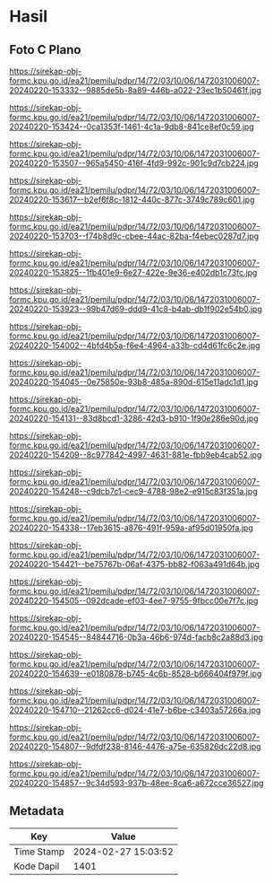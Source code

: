 # Hasil

## Foto C Plano

https://sirekap-obj-formc.kpu.go.id/ea21/pemilu/pdpr/14/72/03/10/06/1472031006007-20240220-153332--9885de5b-8a89-446b-a022-23ec1b50461f.jpg

https://sirekap-obj-formc.kpu.go.id/ea21/pemilu/pdpr/14/72/03/10/06/1472031006007-20240220-153424--0ca1353f-1461-4c1a-9db8-841ce8ef0c59.jpg

https://sirekap-obj-formc.kpu.go.id/ea21/pemilu/pdpr/14/72/03/10/06/1472031006007-20240220-153507--965a5450-416f-4fd9-992c-901c9d7cb224.jpg

https://sirekap-obj-formc.kpu.go.id/ea21/pemilu/pdpr/14/72/03/10/06/1472031006007-20240220-153617--b2ef6f8c-1812-440c-877c-3749c789c601.jpg

https://sirekap-obj-formc.kpu.go.id/ea21/pemilu/pdpr/14/72/03/10/06/1472031006007-20240220-153703--f74b8d9c-cbee-44ac-82ba-f4ebec0287d7.jpg

https://sirekap-obj-formc.kpu.go.id/ea21/pemilu/pdpr/14/72/03/10/06/1472031006007-20240220-153825--1fb401e9-6e27-422e-9e36-e402db1c73fc.jpg

https://sirekap-obj-formc.kpu.go.id/ea21/pemilu/pdpr/14/72/03/10/06/1472031006007-20240220-153923--99b47d69-ddd9-41c8-b4ab-db1f902e54b0.jpg

https://sirekap-obj-formc.kpu.go.id/ea21/pemilu/pdpr/14/72/03/10/06/1472031006007-20240220-154002--4bfd4b5a-f6e4-4964-a33b-cd4d61fc6c2e.jpg

https://sirekap-obj-formc.kpu.go.id/ea21/pemilu/pdpr/14/72/03/10/06/1472031006007-20240220-154045--0e75850e-93b8-485a-890d-615e11adc1d1.jpg

https://sirekap-obj-formc.kpu.go.id/ea21/pemilu/pdpr/14/72/03/10/06/1472031006007-20240220-154131--83d8bcd1-3286-42d3-b910-1f90e286e90d.jpg

https://sirekap-obj-formc.kpu.go.id/ea21/pemilu/pdpr/14/72/03/10/06/1472031006007-20240220-154209--8c977842-4997-4631-881e-fbb9eb4cab52.jpg

https://sirekap-obj-formc.kpu.go.id/ea21/pemilu/pdpr/14/72/03/10/06/1472031006007-20240220-154248--c9dcb7c1-cec9-4788-98e2-e915c83f351a.jpg

https://sirekap-obj-formc.kpu.go.id/ea21/pemilu/pdpr/14/72/03/10/06/1472031006007-20240220-154338--17eb3615-a876-491f-959a-af95d01950fa.jpg

https://sirekap-obj-formc.kpu.go.id/ea21/pemilu/pdpr/14/72/03/10/06/1472031006007-20240220-154421--be75767b-06af-4375-bb82-f063a491d64b.jpg

https://sirekap-obj-formc.kpu.go.id/ea21/pemilu/pdpr/14/72/03/10/06/1472031006007-20240220-154505--092dcade-ef03-4ee7-9755-9fbcc00e7f7c.jpg

https://sirekap-obj-formc.kpu.go.id/ea21/pemilu/pdpr/14/72/03/10/06/1472031006007-20240220-154545--84844716-0b3a-46b6-974d-facb8c2a88d3.jpg

https://sirekap-obj-formc.kpu.go.id/ea21/pemilu/pdpr/14/72/03/10/06/1472031006007-20240220-154639--e0180878-b745-4c6b-8528-b666404f979f.jpg

https://sirekap-obj-formc.kpu.go.id/ea21/pemilu/pdpr/14/72/03/10/06/1472031006007-20240220-154710--21262cc6-d024-41e7-b6be-c3403a57266a.jpg

https://sirekap-obj-formc.kpu.go.id/ea21/pemilu/pdpr/14/72/03/10/06/1472031006007-20240220-154807--9dfdf238-8146-4476-a75e-635826dc22d8.jpg

https://sirekap-obj-formc.kpu.go.id/ea21/pemilu/pdpr/14/72/03/10/06/1472031006007-20240220-154857--9c34d593-937b-48ee-8ca6-a672cce36527.jpg


## Metadata

| Key        | Value               |
| ---------- | ------------------- |
| Time Stamp | 2024-02-27 15:03:52 |
| Kode Dapil | 1401                |



